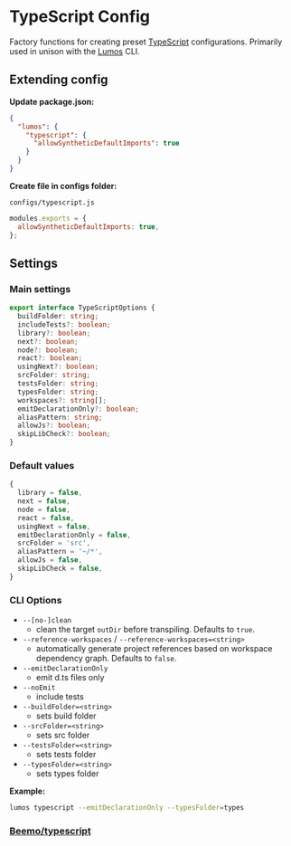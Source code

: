 # TypeScript Config

Factory functions for creating preset [TypeScript](https://www.typescriptlang.org/) configurations.
Primarily used in unison with the [Lumos](https://www.npmjs.com/package/@rajzik/lumos) CLI.

## Extending config

**Update package.json:**

```json
{
  "lumos": {
    "typescript": {
      "allowSyntheticDefaultImports": true
    }
  }
}
```

**Create file in configs folder:**

`configs/typescript.js`

```js
modules.exports = {
  allowSyntheticDefaultImports: true,
};
```

## Settings

### Main settings

```ts
export interface TypeScriptOptions {
  buildFolder: string;
  includeTests?: boolean;
  library?: boolean;
  next?: boolean;
  node?: boolean;
  react?: boolean;
  usingNext?: boolean;
  srcFolder: string;
  testsFolder: string;
  typesFolder: string;
  workspaces?: string[];
  emitDeclarationOnly?: boolean;
  aliasPattern: string;
  allowJs?: boolean;
  skipLibCheck?: boolean;
}
```

### Default values

```ts
{
  library = false,
  next = false,
  node = false,
  react = false,
  usingNext = false,
  emitDeclarationOnly = false,
  srcFolder = 'src',
  aliasPattern = '~/*',
  allowJs = false,
  skipLibCheck = false,
}
```

### CLI Options

- `--[no-]clean`
  - clean the target `outDir` before transpiling. Defaults to `true`.
- `--reference-workspaces` / `--reference-workspaces=<string>`
  - automatically generate project references based on workspace dependency graph. Defaults to
    `false`.
- `--emitDeclarationOnly`
  - emit d.ts files only
- `--noEmit`
  - include tests
- `--buildFolder=<string>`
  - sets build folder
- `--srcFolder=<string>`
  - sets src folder
- `--testsFolder=<string>`
  - sets tests folder
- `--typesFolder=<string>`
  - sets types folder

**Example:**

```bash
lumos typescript --emitDeclarationOnly --typesFolder=types
```

### [Beemo/typescript](https://milesj.gitbook.io/beemo/driver/typescript)
